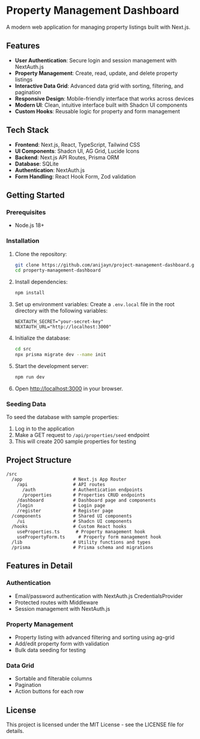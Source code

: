 # Property Management Dashboard

A modern web application for managing property listings built with Next.js.

## Features

- **User Authentication**: Secure login and session management with NextAuth.js
- **Property Management**: Create, read, update, and delete property listings
- **Interactive Data Grid**: Advanced data grid with sorting, filtering, and pagination
- **Responsive Design**: Mobile-friendly interface that works across devices
- **Modern UI**: Clean, intuitive interface built with Shadcn UI components
- **Custom Hooks**: Reusable logic for property and form management

## Tech Stack

- **Frontend**: Next.js, React, TypeScript, Tailwind CSS
- **UI Components**: Shadcn UI, AG Grid, Lucide Icons
- **Backend**: Next.js API Routes, Prisma ORM
- **Database**: SQLite
- **Authentication**: NextAuth.js
- **Form Handling**: React Hook Form, Zod validation

## Getting Started

### Prerequisites

- Node.js 18+

### Installation

1. Clone the repository:
   ```bash
   git clone https://github.com/anijayn/project-management-dashboard.git
   cd property-management-dashboard
   ```

2. Install dependencies:
   ```bash
   npm install
   ```

3. Set up environment variables:
   Create a `.env.local` file in the root directory with the following variables:
   ```
   NEXTAUTH_SECRET="your-secret-key"
   NEXTAUTH_URL="http://localhost:3000"
   ```

4. Initialize the database:
   ```bash
   cd src
   npx prisma migrate dev --name init
   ```

5. Start the development server:
   ```bash
   npm run dev
   ```

6. Open [http://localhost:3000](http://localhost:3000) in your browser.

### Seeding Data

To seed the database with sample properties:

1. Log in to the application
2. Make a GET request to `/api/properties/seed` endpoint
3. This will create 200 sample properties for testing

## Project Structure

```
/src
  /app                   # Next.js App Router
    /api                 # API routes
      /auth              # Authentication endpoints
      /properties        # Properties CRUD endpoints
    /dashboard           # Dashboard page and components
    /login               # Login page
    /register            # Register page
  /components            # Shared UI components
    /ui                  # Shadcn UI components
  /hooks                 # Custom React hooks
    useProperties.ts      # Property management hook
    usePropertyForm.ts     # Property form management hook
  /lib                   # Utility functions and types
  /prisma                # Prisma schema and migrations
```

## Features in Detail

### Authentication

- Email/password authentication with NextAuth.js CredentialsProvider
- Protected routes with Middleware
- Session management with NextAuth.js

### Property Management

- Property listing with advanced filtering and sorting using ag-grid
- Add/edit property form with validation
- Bulk data seeding for testing

### Data Grid

- Sortable and filterable columns
- Pagination
- Action buttons for each row

## License

This project is licensed under the MIT License - see the LICENSE file for details.
